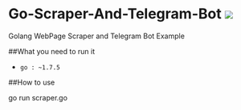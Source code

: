 # Go-Scraper-And-Telegram-Bot ![](https://stuff.mit.edu/afs/sipb/project/golang/arch/go1.2.1-linux-amd64/favicon.ico)
Golang WebPage Scraper and Telegram Bot Example

##What you need to run it
 - `go : ~1.7.5`

##How to use

go run scraper.go
